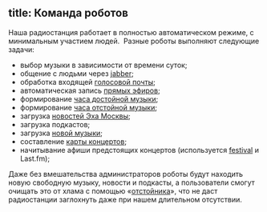 title: Команда роботов
---
Наша радиостанция работает в полностью автоматическом режиме, с минимальным
участием людей.  Разные роботы выполняют следующие задачи:

- выбор музыки в зависимости от времени суток;
- общение с людьми через [jabber](/voting/);
- обработка входящей [голосовой почты](/hotline/);
- автоматическая запись [прямых эфиров](/live.html);
- формирование [часа достойной музыки](/programs/hitlist.html);
- формирование [часа отстойной музыки](/programs/shitlist.html);
- загрузка [новостей Эха Москвы](http://echo.msk.ru/sound/lastnews.html);
- загрузка подкастов;
- загрузка [новой музыки](/music/);
- составление [карты концертов](/music/#map);
- начитывание афиши предстоящих концертов (используется [festival][] и Last.fm);

Даже без вмешательства администраторов роботы будут находить новую свободную
музыку, новости и подкасты, а пользователи смогут очищать это от хлама с помощью
«[отстойника](/programs/shitlist.html)», что не даст радиостанции заглохнуть
даже при нашем длительном отсутствии.

[festival]: http://www.cstr.ed.ac.uk/projects/festival/
